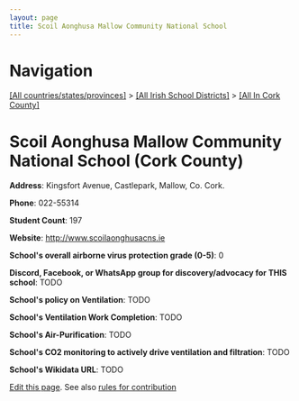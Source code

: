 ```yaml
---
layout: page
title: Scoil Aonghusa Mallow Community National School
---
```

# Navigation

[[All countries/states/provinces]](../../..) > [[All Irish School Districts]](../..) > [[All In Cork County]](..)

# Scoil Aonghusa Mallow Community National School (Cork County)

**Address**: Kingsfort Avenue, Castlepark, Mallow, Co. Cork.

**Phone**: 022-55314

**Student Count**: 197

**Website**: <http://www.scoilaonghusacns.ie>

**School's overall airborne virus protection grade (0-5)**: 0

**Discord, Facebook, or WhatsApp group for discovery/advocacy for THIS school**: TODO

**School's policy on Ventilation**: TODO

**School's Ventilation Work Completion**: TODO

**School's Air-Purification**: TODO

**School's CO2 monitoring to actively drive ventilation and filtration**: TODO

**School's Wikidata URL**: TODO


[Edit this page](https://github.com/ventilate-schools/Ireland/edit/main/./Cork_County/Scoil_Aonghusa_Mallow_Community_National_School.md). See also [rules for contribution](../../../contribution-rules/)